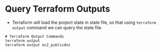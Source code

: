 # Query Terraform Outputs
- Terraform will load the project state in state file, so that using `terraform output` command we can query the state file.
```t
# Terraform Output Commands
terraform output
terraform output ec2_publicdns


```